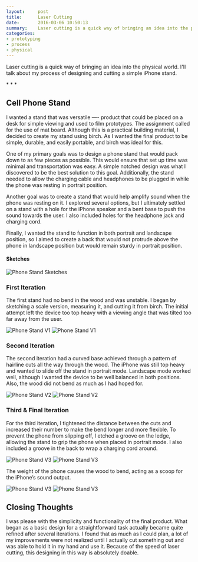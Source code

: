 ```yaml
---
layout:     post
title:      Laser Cutting
date:       2016-03-06 10:50:13
summary:    Laser cutting is a quick way of bringing an idea into the physical world. I'll talk about my process of designing and cutting a simple iPhone stand.
categories: 
- prototyping
- process
- physical
---
```


<p class='regular' markdown='1'>
	Laser cutting is a quick way of bringing an idea into the physical world. I'll talk about my process of designing and cutting a simple iPhone stand.
</p>

<p class="center"> * * * </p>


## Cell Phone Stand
I wanted a stand that was versatile —- product that could be placed on a desk for simple viewing and used to film prototypes. The assignment called for the use of mat board. Although this is a practical building material, I decided to create my stand using birch. As I wanted the  final product to be simple, durable, and easily portable, and birch was ideal for this.

One of my primary goals was to design a phone stand that would pack down to as few pieces as possible. This would ensure that set up time was minimal and transportation was easy. A simple notched design was what I discovered to be the best solution to this goal. Additionally, the stand needed to allow the charging cable and headphones to be plugged in while the phone was resting in portrait position.   

Another goal was to create a stand that would help amplify sound when the phone was resting on it. I explored several options, but I ultimately settled on a stand with a hole for the iPhone speaker and a bent base to push the sound towards the user. I also included holes for the headphone jack and charging cord.  

Finally, I wanted the stand to function in both portrait and landscape position, so I aimed to create a back that would not protrude above the phone in landscape position but would remain sturdy in portrait position.

#### Sketches

![Phone Stand Sketches](/images/blog/laser-cutting-3d-printing/laser-sketches.jpg)

### First Iteration
The first stand had no bend in the wood and was unstable. I began by sketching a scale version, measuring it, and cutting it from birch. The initial attempt left the device too top heavy with a viewing angle that was tilted too far away from the user.

![Phone Stand V1](/images/blog/laser-cutting-3d-printing/v1-01.jpg)
![Phone Stand V1](/images/blog/laser-cutting-3d-printing/v1-02.jpg)

### Second Iteration 

The second iteration had a curved base achieved through a pattern of hairline cuts all the way through the wood. The iPhone was still top heavy and wanted to slide off the stand in portrait mode. Landscape mode worked well, although I wanted the device to be well balanced in both positions. Also, the wood did not bend as much as I had hoped for.

![Phone Stand V2](/images/blog/laser-cutting-3d-printing/v2-01.jpg)
![Phone Stand V2](/images/blog/laser-cutting-3d-printing/v2-02.jpg)

### Third & Final Iteration

For the third iteration, I tightened the distance between the cuts and increased their number to make the bend longer and more flexible. To prevent the phone from slipping off, I etched a groove on the ledge, allowing the stand to grip the phone when placed in portrait mode. I also included a groove in the back to wrap a charging cord around.

![Phone Stand V3](/images/blog/laser-cutting-3d-printing/v3-01.jpg)
![Phone Stand V3](/images/blog/laser-cutting-3d-printing/v3-02.jpg)

The weight of the phone causes the wood to bend, acting as a scoop for the iPhone’s sound output.

![Phone Stand V3](/images/blog/laser-cutting-3d-printing/v3-03.jpg)
![Phone Stand V3](/images/blog/laser-cutting-3d-printing/v3-04.jpg)

## Closing Thoughts
I was please with the simplicity and functionality of the final product. What began as a basic design for a straightforward task actually became quite refined after several iterations. I found that as much as I could plan, a lot of my improvements were not realized until I actually cut something out and was able to hold it in my hand and use it. Because of the speed of laser cutting, this designing in this way is absolutely doable. 
